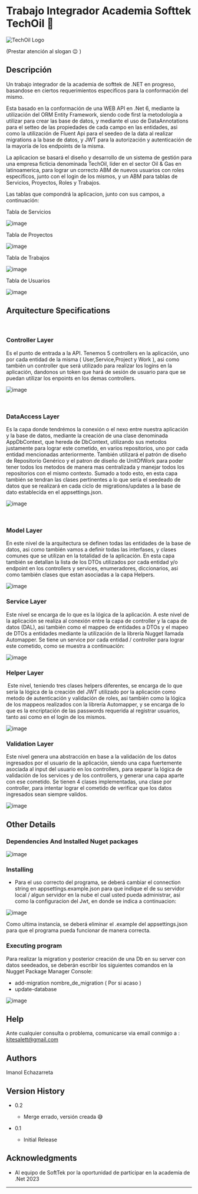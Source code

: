 # Trabajo Integrador Academia Softtek TechOil 🌠


![TechOil Logo](https://github.com/Kitesalet/ProyectoIntegradorSofttekImanol/assets/104630744/fe19a6e6-aaa1-4dcf-8190-5f1cb8fceba3)

(Prestar atención al slogan 😉 )

## Descripción

Un trabajo integrador de la academia de softtek de .NET en progreso, basandose en ciertos requerimientos
especificos para la conformación del mismo. 

Esta basado en la conformación de una WEB API en .Net 6, mediante la utilización del ORM Entity
Framework, siendo code first la metodología a utilizar para crear las base de datos, y mediante el uso de DataAnnotations para
el setteo de las propiedades de cada campo en las entidades, asi como la utilización de Fluent Api para el seedeo de la data al realizar migrations
a la base de datos, y JWT para la autorización y autenticación de la mayoría de los endpoints de la misma.

La aplicacion se basará el diseño y desarrollo de un sistema de gestión para una empresa
ficticia denominada TechOil, líder en el sector Oil & Gas en latinoamerica, para lograr un correcto ABM de nuevos usuarios con roles especificos, junto con el login
de los mismos, y un ABM para tablas de Servicios, Proyectos, Roles y Trabajos.

Las tablas que compondrá la aplicacion, junto con sus campos, a continuación:


Tabla de Servicios

![image](https://github.com/Kitesalet/ProyectoIntegradorSofttekImanol/assets/104630744/0b5b0699-5168-42bb-b3d2-263aed1af51a)

Tabla de Proyectos

![image](https://github.com/Kitesalet/ProyectoIntegradorSofttekImanol/assets/104630744/b7f74db0-1d2c-49fd-a50c-093a03df6bd5)

Tabla de Trabajos

![image](https://github.com/Kitesalet/ProyectoIntegradorSofttekImanol/assets/104630744/4f62a626-b702-4501-a5fc-71f581ecd061)

Tabla de Usuarios

![image](https://github.com/Kitesalet/ProyectoIntegradorSofttekImanol/assets/104630744/b55e7617-f665-41b1-9cd7-498c040c2091)


## **Arquitecture Specifications**
​
### **Controller Layer**
Es el punto de entrada a la API. Tenemos 5 controllers en la aplicación, uno por cada entidad de la misma ( User,Service,Project y Work ), asi como
también un controller que será utilizado para realizar los logins en la aplicación, dandonos un token que hará de sesión de usuario para que se puedan
utilizar los enpoints en los demas controllers.

![image](https://github.com/Kitesalet/ProyectoIntegradorSofttekImanol/assets/104630744/e315ddb6-4b4d-43b6-881e-2dc268731d2f)

​
### **DataAccess Layer**
Es la capa donde tendrémos la conexión o el nexo entre nuestra aplicación y la base de datos, mediante la creación de una clase denominada
AppDbContext, que hereda de DbContext, utilizando sus metodos justamente para lograr este cometido, en varios repositorios, uno por cada entidad
mencionadas anteriormente. También utilizará el patrón de diseño de Repositorio Genérico y el patron de diseño de UnitOfWork para poder tener
todos los metodos de manera mas centralizada y manejar todos los repositorios con el mismo contexto. Sumado a todo esto, en esta capa también
se tendran las clases pertinentes a lo que sería el seedeado de datos que se realizará en cada ciclo de migrations/updates a la base de dato
establecida en el appsettings.json.

![image](https://github.com/Kitesalet/ProyectoIntegradorSofttekImanol/assets/104630744/3e7d494a-89aa-47aa-943d-d8230b082db3)

​
### **Model Layer**
En este nivel de la arquitectura se definen todas las entidades de la base de datos, asi como también vamos a definir todas las interfases,
y clases comunes que se utilizan en la totalidad de la aplicación. En esta capa también se detallan la lista de los DTOs utilizados por cada entidad
y/o endpoint en los controllers y services, enumeradores, diccionarios, asi como también clases que estan asociadas a la capa Helpers.

![image](https://github.com/Kitesalet/ProyectoIntegradorSofttekImanol/assets/104630744/73e7f27e-9c1a-4a0b-8b9b-917177f5bdd0)
​

### **Service Layer**
Este nivel se encarga de lo que es la lógica de la aplicación. A este nivel de la aplicación se realiza al conexión entre la capa de controller y la capa de datos (DAL),
asi también como el mappeo de entidades a DTOs y el mapeo de DTOs a entidades mediante la utilización de la librería Nugget llamada Automapper.
Se tiene un service por cada entidad / controller para lograr este cometido, como se muestra a continuación:

![image](https://github.com/Kitesalet/ProyectoIntegradorSofttekImanol/assets/104630744/58669982-e783-4dca-922d-6bd85153f806)

### **Helper Layer**
​
Este nivel, teniendo tres clases helpers diferentes, se encarga de lo que sería la lógica de la creación del JWT utilizado por la aplicación como metodo de
autenticación y validación de roles, asi también como la lógica de los mappeos realizados con la librería Automapper, y se encarga de lo que es la encriptación
de las passwords requerida al registrar usuarios, tanto asi como en el login de los mismos.

![image](https://github.com/Kitesalet/ProyectoIntegradorSofttekImanol/assets/104630744/1c3ac119-a129-405f-8463-edc5693e4eee)


### **Validation Layer**

Este nivel genera una abstracción en base a la validación de los datos ingresados por el usuario de la aplicación, siendo una capa fuertemente asociada al input
del usuario en los controllers, para separar la lógica de validación de los services y de los controllers, y generar una capa aparte con ese cometido.
Se tienen 4 clases implementadas, una clase por controller, para intentar lograr el cometido de verificar que los datos ingresados sean siempre validos.

![image](https://github.com/Kitesalet/ProyectoIntegradorSofttekImanol/assets/104630744/8561d4f0-a5ee-47a9-be5b-8a786742697a)



## Other Details

### Dependencies And Installed Nuget packages

![image](https://github.com/Kitesalet/ProyectoIntegradorSofttekImanol/assets/104630744/5de47e76-d380-46a7-91cd-fab98edce5f2)


### Installing

* Para el uso correcto del programa, se deberá cambiar el connection string en appsettings.example.json para que
  indique el de su servidor local / algun servidor en la nube el cual usted pueda administrar, asi como la configuracion del Jwt, en donde se indica a continuacion:


![image](https://github.com/Kitesalet/ProyectoIntegradorSofttekImanol/assets/104630744/24bd3999-dbfe-4a7b-ab9a-765c5e780499)

Como ultima instancia, se deberá eliminar el .example del appsettings.json para que el programa pueda funcionar de manera correcta.


### Executing program

Para realizar la migration y posterior creación de una Db en su server con datos seedeados, se deberán 
escribir los siguientes comandos en la Nugget Package Manager Console:

* add-migration nombre_de_migration ( Por si acaso )
* update-database

![image](https://github.com/Kitesalet/ProyectoIntegradorSofttekImanol/assets/104630744/3687c165-a8a8-4753-b87b-de9d10abd3ce)


## Help

Ante cualquier consulta o problema, comunicarse via email conmigo a : kitesalett@gmail.com

## Authors

Imanol Echazarreta

## Version History

* 0.2
    * Merge errado, versión creada 😅
      
* 0.1
    * Initial Release


## Acknowledgments

* Al equipo de SoftTek por la oportunidad de participar en la academia de .Net 2023
  
______________________________________________

